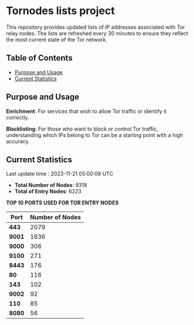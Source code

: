 # Tornodes lists project

This repository provides updated lists of IP addresses associated with Tor relay nodes. The lists are refreshed every 30 minutes to ensure they reflect the most current state of the Tor network.

## Table of Contents

- [Purpose and Usage](#purpose-and-usage)
- [Current Statistics](#current-statistics)


## Purpose and Usage

**Enrichment**: For services that wish to allow Tor traffic or identify it correctly.

**Blacklisting**: For those who want to block or control Tor traffic, understanding which IPs belong to Tor can be a starting point with a high accuracy.

## Current Statistics

Last update time : 2023-11-21 05:00:09 UTC

- **Total Number of Nodes**: 9318
- **Total of Entry Nodes**: 6223

**TOP 10 PORTS USED FOR TOR ENTRY NODES**

| **Port** | **Number of Nodes** |
|------|-----------------|
| **443**   | 2079  |
| **9001**   | 1636  |
| **9000**   | 306  |
| **9100**   | 271  |
| **8443**   | 176  |
| **80**   | 116  |
| **143**   | 102  |
| **9002**   | 92  |
| **110**   | 85  |
| **8080**   | 56  |

